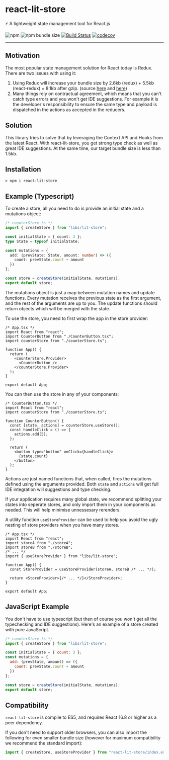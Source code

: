 # react-lit-store

⚡️ A lightweight state management tool for React.js

![npm](https://img.shields.io/npm/v/react-lit-store.svg)
![npm bundle
size](https://img.shields.io/bundlephobia/minzip/react-lit-store.svg)
[![Build
Status](https://travis-ci.org/QingqiShi/react-lit-store.svg?branch=master)](https://travis-ci.org/QingqiShi/react-lit-store)
[![codecov](https://codecov.io/gh/QingqiShi/react-lit-store/branch/master/graph/badge.svg)](https://codecov.io/gh/QingqiShi/react-lit-store)

<hr>

## Motivation

The most popular state management solution for React today is Redux. There are two
issues with using it:

1. Using Redux will increase your bundle size by 2.6kb
   (redux) + 5.5kb (react-redux) = 8.1kb after gzip. (source
   [here](https://bundlephobia.com/result?p=redux@4.0.4]) and
   [here](https://bundlephobia.com/result?p=react-redux@7.1.1))
2. Many things rely on contractual agreement, which means that you can't catch
   type errors and you won't get IDE suggestions. For example it is the
   developer's responsibility to ensure the same type and payload is dispatched
   in the actions as accepted in the reducers.

## Solution

This library tries to solve that by leveraging the Context API and Hooks from
the latest React. With react-lit-store, you get strong type check as well as
great IDE suggestions. At the same time, our target bundle size is less than 1.5kb.

## Installation

```
> npm i react-lit-store
```

## Example (Typescript)

To create a store, all you need to do is provide an initial state and a
mutations object:

```ts
/* counterStore.ts */
import { createStore } from "libs/lit-store";

const initialState = { count: 3 };
type State = typeof initialState;

const mutations = {
  add: (prevState: State, amount: number) => ({
    count: prevState.count + amount
  })
};

const store = createStore(initialState, mutations);
export default store;
```

The mutations object is just a map between mutation names and
update functions. Every mutation receives the previous state as the first
argument, and the rest of the arguments are up to you. The update functions
should return objects which will be merged with the state.

To use the store, you need to first wrap the app in the store provider:

```tsx
/* App.tsx */
import React from "react";
import CounterButton from "./CounterButton.tsx";
import counterStore from "./counterStore.ts";

function App() {
  return (
    <counterStore.Provider>
      <CounterButton />
    </counterStore.Provider>
  );
}

export default App;
```

You can then use the store in any of your components:

```tsx
/* CounterButton.tsx */
import React from "react";
import counterStore from "./counterStore.ts";

function CounterButton() {
  const [state, actions] = counterStore.useStore();
  const handleClick = () => {
    actions.add(5);
  };

  return (
    <button type="button" onClick={handleClick}>
      {state.count}
    </button>
  );
}
```

Actions are just named functions that, when called, fires the mutations defined
using the arguments provided. Both `state` and `actions` will get full IDE integration will suggestions
and
type checking.

If your application requires many global state, we recommend splitting your
states into seperate stores, and only import them in your components as needed.
This will help minimise unnessesary rerenders.

A utility function `useStoreProvider` can be used to help you avoid the ugly nesting of store
providers when you have many stores.

```tsx
/* App.tsx */
import React from "react";
import storeA from "./storeA";
import storeB from "./storeB";
/* ... */
import { useStoreProvider } from "libs/lit-store";

function App() {
  const StoreProvider = useStoreProvider(storeA, storeB /* ... */);

  return <StoreProvider>{/* ... */}</StoreProvider>;
}

export default App;
```

## JavaScript Example

You don't have to use typescript (but then of course you won't get all the
typechecking and IDE suggestions). Here's an example of a store created with
pure JavaScript.

```js
/* counterStore.ts */
import { createStore } from "libs/lit-store";

const initialState = { count: 3 };
const mutations = {
  add: (prevState, amount) => ({
    count: prevState.count + amount
  })
};

const store = createStore(initialState, mutations);
export default store;
```

## Compatibility

`react-lit-store` is compile to ES5, and requires React 16.8 or higher as a peer
dependency.

If you don't need to support older browsers, you can also import the following
for even smaller bundle size (however for maximum compatibility we recommend the
standard import):

```ts
import { createStore, useStoreProvider } from "react-lit-store/index.es";
```
